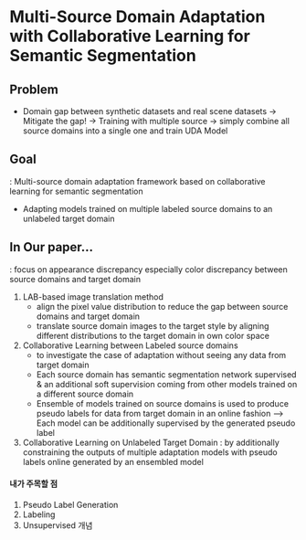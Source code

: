 # Multi-Source Domain Adaptation with Collaborative Learning for Semantic Segmentation
## Problem
- Domain gap between synthetic datasets and real scene datasets -> Mitigate the gap!
-> Training with multiple source -> simply combine all source domains into a single one and train UDA Model

## Goal
: Multi-source domain adaptation framework based on collaborative learning for semantic segmentation
- Adapting models trained on multiple labeled source domains to an unlabeled target domain

## In Our paper...
: focus on appearance discrepancy especially color discrepancy between source domains and target domain
1. LAB-based image translation method
	- align the pixel value distribution to reduce the gap between source domains and target domain
	- translate source domain images to the target style by aligning different distributions to the target domain in own color space
2. Collaborative Learning between Labeled source domains
	- to investigate the case of adaptation without seeing any data from target domain
	- Each source domain has semantic segmentation network supervised & an additional soft supervision coming from other models trained on a different source domain
	- Ensemble of models trained on source domains is used to produce pseudo labels for data from target domain in an online fashion
		--> Each model can be additionally supervised by the generated pseudo label
3. Collaborative Learning on Unlabeled Target Domain
	: by additionally constraining the outputs of multiple adaptation models with pseudo labels online generated by an ensembled model

#### 내가 주목할 점
1. Pseudo Label Generation
2. Labeling
3. Unsupervised 개념 
